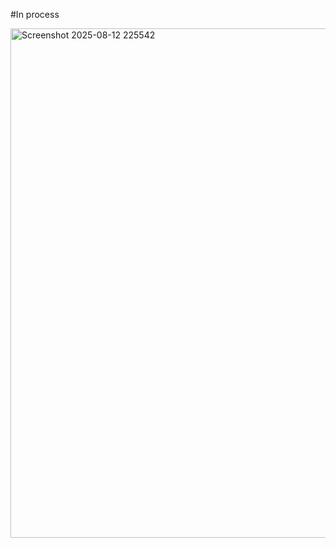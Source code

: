 #In process


<img width="985" height="815" alt="Screenshot 2025-08-12 225542" src="https://github.com/user-attachments/assets/59b187ee-5075-43b8-8eb2-4311435dfa64" />
